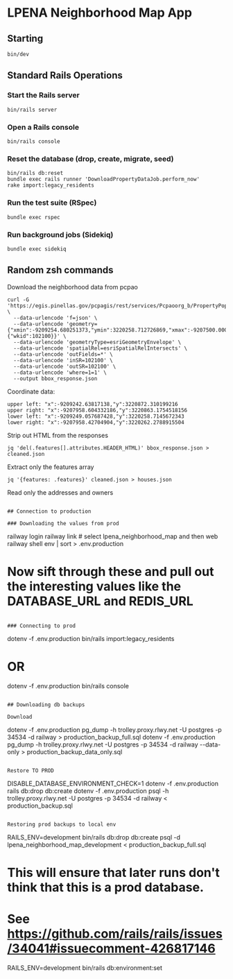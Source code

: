 # LPENA Neighborhood Map App


## Starting

```
bin/dev
```

## Standard Rails Operations

### Start the Rails server
```
bin/rails server
```

### Open a Rails console
```
bin/rails console
```

### Reset the database (drop, create, migrate, seed)
```
bin/rails db:reset
bundle exec rails runner 'DownloadPropertyDataJob.perform_now'
rake import:legacy_residents
```

### Run the test suite (RSpec)
```
bundle exec rspec
```

### Run background jobs (Sidekiq)
```
bundle exec sidekiq
```

## Random zsh commands

Download the neighborhood data from pcpao
```
curl -G 'https://egis.pinellas.gov/pcpagis/rest/services/Pcpaoorg_b/PropertyPopup/MapServer/0/query' \
  --data-urlencode 'f=json' \
  --data-urlencode 'geometry={"xmin":-9209254.680251373,"ymin":3220258.712726869,"xmax":-9207500.000000000,"ymax":3220860.000000000,"spatialReference":{"wkid":102100}}' \
  --data-urlencode 'geometryType=esriGeometryEnvelope' \
  --data-urlencode 'spatialRel=esriSpatialRelIntersects' \
  --data-urlencode 'outFields=*' \
  --data-urlencode 'inSR=102100' \
  --data-urlencode 'outSR=102100' \
  --data-urlencode 'where=1=1' \
  --output bbox_response.json
```

Coordinate data:
```
upper left: "x":-9209242.63817138,"y":3220872.310199216
upper right: "x":-9207958.604332186,"y":3220863.1754518156
lower left: "x":-9209249.057687428,"y":3220258.7145672343
lower right: "x":-9207958.42704904,"y":3220262.2788915504
```

Strip out HTML from the responses
```
jq 'del(.features[].attributes.HEADER_HTML)' bbox_response.json > cleaned.json
```

Extract only the features array
```
jq '{features: .features}' cleaned.json > houses.json
```

Read only the addresses and owners
```

## Connection to production

### Downloading the values from prod

```
railway login
railway link # select lpena_neighborhood_map and then web
railway shell
env | sort > .env.production
# Now sift through these and pull out the interesting values like the DATABASE_URL and REDIS_URL
```

### Connecting to prod

```
dotenv -f .env.production bin/rails import:legacy_residents
# OR
dotenv -f .env.production bin/rails console
```

## Downloading db backups

Download
```
dotenv -f .env.production pg_dump -h trolley.proxy.rlwy.net -U postgres -p 34534 -d railway > production_backup_full.sql
dotenv -f .env.production pg_dump -h trolley.proxy.rlwy.net -U postgres -p 34534 -d railway --data-only > production_backup_data_only.sql
```

Restore TO PROD
```
DISABLE_DATABASE_ENVIRONMENT_CHECK=1 dotenv -f .env.production rails db:drop db:create
dotenv -f .env.production psql -h trolley.proxy.rlwy.net -U postgres -p 34534 -d railway < production_backup.sql
```

Restoring prod backups to local env
```
RAILS_ENV=development bin/rails db:drop db:create
psql -d lpena_neighborhood_map_development < production_backup_full.sql
# This will ensure that later runs don't think that this is a prod database.
# See https://github.com/rails/rails/issues/34041#issuecomment-426817146
RAILS_ENV=development bin/rails db:environment:set
```
